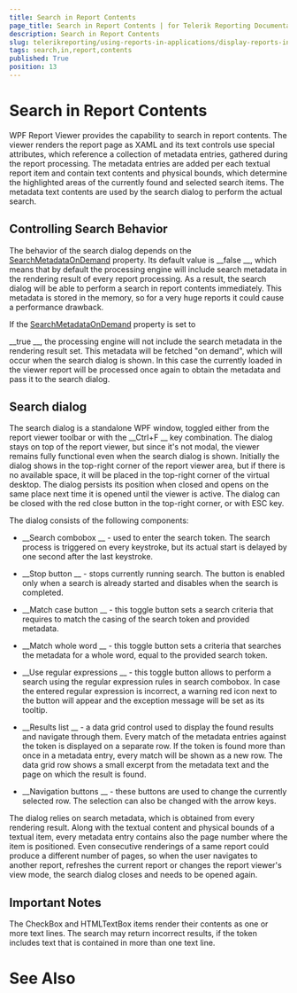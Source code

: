 ```yaml
---
title: Search in Report Contents
page_title: Search in Report Contents | for Telerik Reporting Documentation
description: Search in Report Contents
slug: telerikreporting/using-reports-in-applications/display-reports-in-applications/wpf-application/search-in-report-contents
tags: search,in,report,contents
published: True
position: 13
---
```


# Search in Report Contents



WPF Report Viewer provides the capability to search in report contents. The viewer renders the report page as XAML and its text controls use special attributes,
        which reference a collection of metadata entries, gathered during the report processing. The metadata entries are added per each textual report item and contain text contents and physical bounds, which determine
        the highlighted areas of the currently found and selected search items. The metadata text contents are used by the search dialog to perform the actual search.
      


## Controlling Search Behavior

The behavior of the search dialog depends on the 
[SearchMetadataOnDemand](/reporting/api/Telerik.ReportViewer.Wpf#Telerik_ReportViewer_Wpf_SearchMetadataOnDemand)
 property.
          Its default value is 
__false
__, which means that by default the processing engine will include search metadata in the rendering result of every
          report processing. As a result, the search dialog will be able to perform a search in report contents immediately.
          This metadata is stored in the memory, so for a very huge reports it could cause a performance drawback.
        


If the 
[SearchMetadataOnDemand](/reporting/api/Telerik.ReportViewer.Wpf#Telerik_ReportViewer_Wpf_SearchMetadataOnDemand)
 property is set to
          
__true
__, the processing engine will not include the search metadata in the rendering result set. This metadata will be fetched "on demand",
          which will occur when the search dialog is shown. In this case the currently loaded in the viewer report will be processed once again to obtain the metadata and pass it
          to the search dialog.
        


## Search dialog

The search dialog is a standalone WPF window, toggled either from the report viewer toolbar or with the 
__Ctrl+F
__ key combination.
          The dialog stays on top of the report viewer, but since it's not modal, the viewer remains fully functional even when the search dialog is shown.
          Initially the dialog shows in the top-right corner of the report viewer area, but if there is no available space, it will be placed in the top-right corner of the virtual desktop.
          The dialog persists its position when closed and opens on the same place next time it is opened until the viewer is active. The dialog can be closed with the red close button in the top-right corner, or with ESC key.
        


The dialog consists of the following components:
        


* __Search combobox
__ - used to enter the search token. The search process is triggered on every keystroke, but its actual start is delayed by one second after the last keystroke.
            


* __Stop button
__ - stops currently running search. The button is enabled only when a search is already started and disables when the search is completed.
            


* __Match case button
__ - this toggle button sets a search criteria that requires to match the casing of the search token and provided metadata.
            


* __Match whole word
__ - this toggle button sets a criteria that searches the metadata for a whole word, equal to the provided search token.
            


* __Use regular expressions
__ - this toggle button allows to perform a search using the regular expression rules in search combobox.
              In case the entered regular expression is incorrect, a warning red icon next to the button will appear and the exception message will be set as its tooltip.
            


* __Results list
__ - a data grid control used to display the found results and navigate through them.
              Every match of the metadata entries against the token is displayed on a separate row. If the token is found more than once in a metadata entry, every match will be shown as a new row.
              The data grid row shows a small excerpt from the metadata text and the page on which the result is found.
            


* __Navigation buttons
__ - these buttons are used to change the currently selected row. The selection can also be changed with the arrow keys.
            


The dialog relies on search metadata, which is obtained from every rendering result. Along with the textual content and physical bounds of a textual item,
          every metadata entry contains also the page number where the item is positioned. Even consecutive renderings of a same report could produce a different number of pages,
          so when the user navigates to another report, refreshes the current report or changes the report viewer's view mode, the search dialog closes and needs to be opened again.
        


## Important Notes

The CheckBox and HTMLTextBox items render their contents as one or more text lines. The search may return incorrect results, if the token includes text that is contained in more than one text line.
        


# See Also

